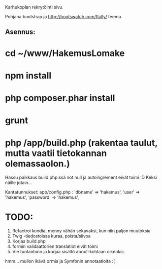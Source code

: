 Karhukoplan rekrytöinti sivu.

Pohjana bootstrap ja http://bootswatch.com/flatly/ teema.


Asennus:
-------------
# cd ~/www/HakemusLomake
# npm install
# php composer.phar install
# grunt
# php /app/build.php (rakentaa taulut, mutta vaatii tietokannan olemassaolon.)

Hassu paikkaus build.php:ssä not null ja autoingrement eivät toimi :D Keksi näille jotain...


Kantatunnukset:
app/config.php :
    'dbname' => 'hakemus',
    'user' => 'hakemus',
    'password' => 'hakemus',

TODO:
=====
1. Refactroi koodia, menny vähän sekavaksi, kun niin paljon muutoksia
2. Twig -tiedostoissa kuraa, poista/siivoa
3. Korjaa build.php
4. formin validaattorien translatiot eivät toimi
5. Vie tuotantoon ja korjaa sisältö about-kohtaan oikeaksi.



hmm... mullon ikävä ormia ja Symfonin annotaatioita :(